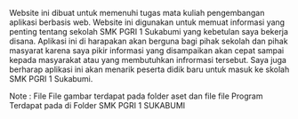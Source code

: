 Website ini dibuat untuk memenuhi tugas mata kuliah pengembangan aplikasi berbasis web. Website ini digunakan untuk memuat informasi yang penting tentang sekolah SMK PGRI 1 Sukabumi yang kebetulan saya bekerja disana.
Aplikasi ini di harapakan akan berguna bagi pihak sekolah dan pihak masyarat karena saya pikir informasi yang disampaikan akan cepat sampai kepada masyarakat atau yang membutuhkan infrormasi tersebut.
Saya juga berharap aplikasi ini akan menarik peserta didik baru untuk masuk ke skolah SMK PGRI 1 Sukabumi.

Note :
File File gambar terdapat pada folder aset dan file file Program Terdapat pada di Folder SMK PGRI 1 SUKABUMI
